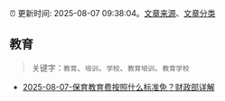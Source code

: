 :alarm_clock: 更新时间: 2025-08-07 09:38:04。[文章来源](/README.md)、[文章分类](/TAGS.md)

## 教育


> 关键字：`教育`、`培训`、`学校`、`教育培训`、`教育学校`



- [2025-08-07-保育教育费按照什么标准免？财政部详解](https://www.cls.cn/detail/2108334) 
